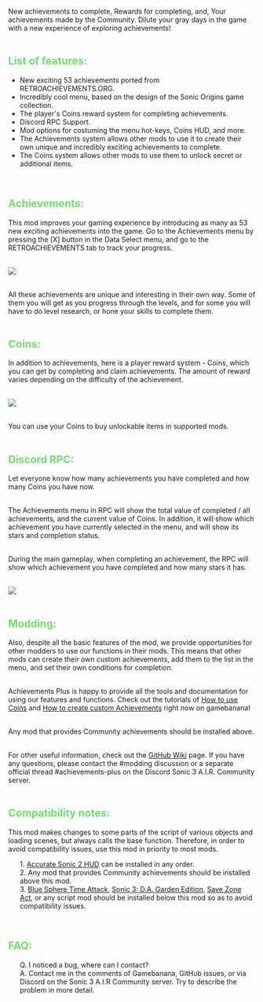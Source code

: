 New achievements to complete, Rewards for completing, and, Your achievements made by the Community. Dilute your gray days in the game with a new experience of exploring achievements!<br><br>

<font color="#6ee16c"><h2>List of features:</h2></font>
<ul><li>New exciting 53 achievements ported from RETROACHIEVEMENTS.ORG.</li>
<li>Incredibly cool menu, based on the design of the Sonic Origins game collection.</li>
<li>The player's Coins reward system for completing achievements.</li>
<li>Discord RPC Support.</li>
<li>Mod options for costuming the menu hot-keys, Coins HUD, and more.</li>
<li>The Achievements system allows other mods to use it to create their own unique and incredibly exciting achievements to complete.</li>
<li>The Coins system allows other mods to use them to unlock secret or additional items.</li></ul><br>

<font color="#6ee16c"><h2>Achievements:</h2></font>
This mod improves your gaming experience by introducing as many as 53 new exciting achievements into the game. Go to the Achievements menu by pressing the [X] button in the Data Select menu, and go to the RETROACHIEVEMENTS tab to track your progress.<br><br>

<img src="https://cdn.discordapp.com/attachments/863732761349455922/998347530624577576/img_20220717205125.png" /><br><br>

All these achievements are unique and interesting in their own way. Some of them you will get as you progress through the levels, and for some you will have to do level research, or hone your skills to complete them.<br><br>

<font color="#6ee16c"><h2>Coins:</h2></font>
In addition to achievements, here is a player reward system - Coins, which you can get by completing and claim achievements. The amount of reward varies depending on the difficulty of the achievement.<br><br>

<img src="https://cdn.discordapp.com/attachments/863732761349455922/998347530427433061/img_20220717205018.png" /><br><br>

You can use your Coins to buy unlockable items in supported mods.<br><br>

<font color="#6ee16c"><h2>Discord RPC:</h2></font>

Let everyone know how many achievements you have completed and how many Coins you have now.<br><br>

The Achievements menu in RPC will show the total value of completed / all achievements, and the current value of Coins. In addition, it will show which achievement you have currently selected in the menu, and will show its stars and completion status.<br><br>

During the main gameplay, when completing an achievement, the RPC will show which achievement you have completed and how many stars it has.<br><br>

<img src="https://cdn.discordapp.com/attachments/863732761349455922/996171175900225618/83_20220712004442.png" /><br><br>

<font color="#6ee16c"><h2>Modding:</h2></font>
Also, despite all the basic features of the mod, we provide opportunities for other modders to use our functions in their mods. This means that other mods can create their own custom achievements, add them to the list in the menu, and set their own conditions for completion.<br><br>

Achievements Plus is happy to provide all the tools and documentation for using our features and functions. Check out the tutorials of <a href="#">How to use Coins</a> and <a href="#">How to create custom Achievements</a> right now on gamebanana!<br><br>

Any mod that provides Community achievements should be installed above.<br><br>

For other useful information, check out the <a href="https://github.com/fadeinside/s3air-achievements-plus/wiki">GitHub Wiki</a> page. If you have any questions, please contact the #modding discussion or a separate official thread #achievements-plus on the Discord Sonic 3 A.I.R. Community server.<br><br>

<font color="#6ee16c"><h2>Compatibility notes:</h2></font>
This mod makes changes to some parts of the script of various objects and loading scenes, but always calls the base function. Therefore, in order to avoid compatibility issues, use this mod in priority to most mods.<br>

<ul>1. <a href="https://gamebanana.com/skins/173571">Accurate Sonic 2 HUD</a> can be installed in any order.<br>
2. Any mod that provides Community achievements should be installed above this mod.<br>
3. <a href="https://gamebanana.com/mods/362325">Blue Sphere Time Attack</a>, <a href="https://gamebanana.com/mods/151029">Sonic 3: D.A. Garden Edition</a>, <a href="https://gamebanana.com/mods/366547">Save Zone Act</a>, or any script mod should be installed below this mod so as to avoid compatibility issues.</ul><br>

<font color="#6ee16c"><h2>FAQ:</h2></font>
<ul>Q. I noticed a bug, where can I contact?<br>
A. Contact me in the comments of Gamebanana, GitHub issues, or via Discord on the Sonic 3 A.I.R Community server. Try to describe the problem in more detail.</ul><br>